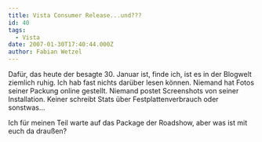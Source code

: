 ```yaml
---
title: Vista Consumer Release...und???
id: 40
tags:
  - Vista
date: 2007-01-30T17:40:44.000Z
author: Fabian Wetzel
---
```


Dafür, das heute der besagte 30\. Januar ist, finde ich, ist es in der Blogwelt ziemlich ruhig. Ich hab fast nichts darüber lesen können. Niemand hat Fotos seiner Packung online gestellt. Niemand postet Screenshots von seiner Installation. Keiner schreibt Stats über Festplattenverbrauch oder sonstwas...

Ich für meinen Teil warte auf das Package der Roadshow, aber was ist mit euch da draußen?

